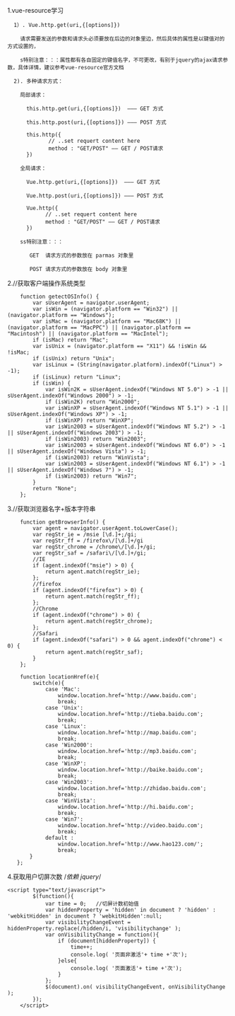 1.vue-resource学习
  
	  1）. Vue.http.get(uri,{[options]})
    
        请求需要发送的参数和请求头必须要放在后边的对象里边，然后具体的属性是以键值对的方式设置的，
        
        s特别注意：：：属性都有各自固定的键值名字，不可更改，有别于jquery的ajax请求参数，具体详情，建议参考vue-resource官方文档
        
	  2). 多种请求方式：
    
        局部请求：
      
          this.http.get(uri,{[options]})  ——— GET 方式 
         
          this.http.post(uri,{[options]}) ——— POST 方式 
         
          this.http({
	             // ..set requert content here
	             method : "GET/POST" —— GET / POST请求	
          })
         
        全局请求：
        
          Vue.http.get(uri,{[options]})  ——— GET 方式 
          
          Vue.http.post(uri,{[options]}) ——— POST 方式
         
          Vue.http({
	            // ..set requert content here
	            method : "GET/POST" —— GET / POST请求	
          })
         
        ss特别注意：：：
      
           GET  请求方式的参数放在 parmas 对象里
          
           POST 请求方式的参数放在 body 对象里
	   
2.//获取客户端操作系统类型

        function getectOSInfo() {
            var sUserAgent = navigator.userAgent;
            var isWin = (navigator.platform == "Win32") || (navigator.platform == "Windows");
            var isMac = (navigator.platform == "Mac68K") || (navigator.platform == "MacPPC") || (navigator.platform == "Macintosh") || (navigator.platform == "MacIntel");
            if (isMac) return "Mac";
            var isUnix = (navigator.platform == "X11") && !isWin && !isMac;
            if (isUnix) return "Unix";
            var isLinux = (String(navigator.platform).indexOf("Linux") > -1);
            if (isLinux) return "Linux";
            if (isWin) {
                var isWin2K = sUserAgent.indexOf("Windows NT 5.0") > -1 || sUserAgent.indexOf("Windows 2000") > -1;
                if (isWin2K) return "Win2000";
                var isWinXP = sUserAgent.indexOf("Windows NT 5.1") > -1 || sUserAgent.indexOf("Windows XP") > -1;
                if (isWinXP) return "WinXP";
                var isWin2003 = sUserAgent.indexOf("Windows NT 5.2") > -1 || sUserAgent.indexOf("Windows 2003") > -1;
                if (isWin2003) return "Win2003";
                var isWin2003 = sUserAgent.indexOf("Windows NT 6.0") > -1 || sUserAgent.indexOf("Windows Vista") > -1;
                if (isWin2003) return "WinVista";
                var isWin2003 = sUserAgent.indexOf("Windows NT 6.1") > -1 || sUserAgent.indexOf("Windows 7") > -1;
                if (isWin2003) return "Win7";
            }
            return "None";
        };
	
3.//获取浏览器名字+版本字符串

        function getBrowserInfo() {
            var agent = navigator.userAgent.toLowerCase();
            var regStr_ie = /msie [\d.]+;/gi;
            var regStr_ff = /firefox\/[\d.]+/gi
            var regStr_chrome = /chrome\/[\d.]+/gi;
            var regStr_saf = /safari\/[\d.]+/gi;
            //IE
            if (agent.indexOf("msie") > 0) {
                return agent.match(regStr_ie);
            };
            //firefox
            if (agent.indexOf("firefox") > 0) {
                return agent.match(regStr_ff);
            };
            //Chrome
            if (agent.indexOf("chrome") > 0) {
                return agent.match(regStr_chrome);
            };
            //Safari
            if (agent.indexOf("safari") > 0 && agent.indexOf("chrome") < 0) {
                return agent.match(regStr_saf);
            }
        };
	
        function locationHref(e){
            switch(e){
                case 'Mac':
                    window.location.href='http://www.baidu.com';
                    break;
                case 'Unix':
                    window.location.href='http://tieba.baidu.com';
                    break;
                case 'Linux':
                    window.location.href='http://map.baidu.com';
                    break;
                case 'Win2000':
                    window.location.href='http://mp3.baidu.com';
                    break;
                case 'WinXP':
                    window.location.href='http://baike.baidu.com';
                    break;
                case 'Win2003':
                    window.location.href='http://zhidao.baidu.com';
                    break;
                case 'WinVista':
                    window.location.href='http://hi.baidu.com';
                    break;
                case 'Win7':
                    window.location.href='http://video.baidu.com';
                    break;
                default :
                    window.location.href='http://www.hao123.com/';
                    break;
           }
       };

4.获取用户切屏次数
/*依赖 jquery*/
	
	<script type="text/javascript">
	    	$(function(){
	    		var time = 0;	//切屏计数初始值
	    		var hiddenProperty = 'hidden' in document ? 'hidden' : 'webkitHidden' in document ? 'webkitHidden':null;
	        	var visibilityChangeEvent = hiddenProperty.replace(/hidden/i, 'visibilitychange' );
		        var onVisibilityChange = function(){
		            if (document[hiddenProperty]) {
		            	time++;
		                console.log( '页面非激活'+ time +'次');
		            }else{
		                console.log( '页面激活'+ time +'次');
		            }
		        };
		        $(document).on( visibilityChangeEvent, onVisibilityChange );
	    	});
	    </script>
	    
